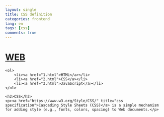 ```yaml
---
layout: single
title: CSS definition
categories: frontend
lang: en
tags: [css]
comments: true
---
```



<body>
    <h1><a href="index.html">WEB</a></h1>

    <ol>
        <li><a href="1.html">HTML</a></li>
        <li><a href="2.html">CSS</a></li>
        <li><a href="3.html">JavaScript</a></li>
    </ol>

    <h2>CSS</h2>
    <p><a href="https://www.w3.org/Style/CSS/" title="css specification">Cascading Style Sheets (CSS)</a> is a simple mechanism for adding style (e.g., fonts, colors, spacing) to Web documents.</p>
</body>
